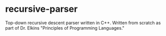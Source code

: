 # recursive-parser
 Top-down recursive descent parser written in C++. Written from scratch as part of Dr. Elkins "Principles of Programming Languages."
